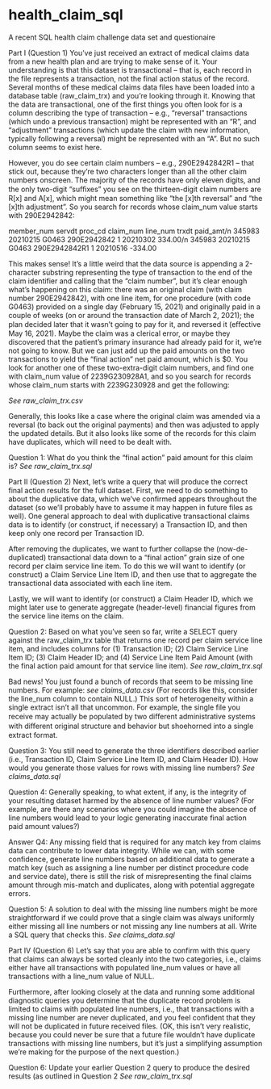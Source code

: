 # health_claim_sql
A recent SQL health claim challenge data set and questionaire 

Part I (Question 1)
You’ve just received an extract of medical claims data from a new health plan and are trying to make
sense of it. Your understanding is that this dataset is transactional – that is, each record in the file
represents a transaction, not the final action status of the record.
Several months of these medical claims data files have been loaded into a database table
(raw_claim_trx) and you’re looking through it. Knowing that the data are transactional, one of the
first things you often look for is a column describing the type of transaction – e.g., “reversal”
transactions (which undo a previous transaction) might be represented with an “R”, and
“adjustment” transactions (which update the claim with new information, typically following a
reversal) might be represented with an “A”. But no such column seems to exist here.

However, you do see certain claim numbers – e.g., 290E2942842R1 – that stick out, because they’re
two characters longer than all the other claim numbers onscreen. The majority of the records have
only eleven digits, and the only two-digit “suﬃxes” you see on the thirteen-digit claim numbers are
R[x] and A[x], which might mean something like “the [x]th reversal” and “the [x]th adjustment”.
So you search for records whose claim_num value starts with 290E2942842:

member_num servdt proc_cd claim_num line_num trxdt paid_amt/n
345983 20210215 G0463 290E2942842 1 20210302 334.00/n
345983 20210215 G0463 290E2942842R1 1 20210516 -334.00

This makes sense! It’s a little weird that the data source is appending a 2-character substring
representing the type of transaction to the end of the claim identifier and calling that the “claim
number”, but it’s clear enough what’s happening on this claim: there was an original claim (with
claim number 290E2942842), with one line item, for one procedure (with code G0463) provided on a
single day (February 15, 2021) and originally paid in a couple of weeks (on or around the transaction
date of March 2, 2021); the plan decided later that it wasn’t going to pay for it, and reversed it
(eﬀective May 16, 2021). Maybe the claim was a clerical error, or maybe they discovered that the
patient’s primary insurance had already paid for it, we’re not going to know. But we can just add up
the paid amounts on the two transactions to yield the “final action” net paid amount, which is $0.
You look for another one of these two-extra-digit claim numbers, and find one with claim_num value
of 2239G230928A1, and so you search for records whose claim_num starts with 2239G230928 and
get the following:

*See raw_claim_trx.csv*

Generally, this looks like a case where the original claim was amended via a reversal (to back out the
original payments) and then was adjusted to apply the updated details. But it also looks like some of
the records for this claim have duplicates, which will need to be dealt with.

Question 1: What do you think the “final action” paid amount for this claim is?
*See raw_claim_trx.sql*

Part II (Question 2)
Next, let’s write a query that will produce the correct final action results for the full dataset.
First, we need to do something to about the duplicative data, which we’ve confirmed appears
throughout the dataset (so we’ll probably have to assume it may happen in future files as well). One
general approach to deal with duplicative transactional claims data is to identify (or construct, if
necessary) a Transaction ID, and then keep only one record per Transaction ID.

After removing the duplicates, we want to further collapse the (now-de-duplicated) transactional
data down to a “final action” grain size of one record per claim service line item. To do this we will
want to identify (or construct) a Claim Service Line Item ID, and then use that to aggregate the
transactional data associated with each line item.

Lastly, we will want to identify (or construct) a Claim Header ID, which we might later use to generate
aggregate (header-level) financial figures from the service line items on the claim.

Question 2: Based on what you’ve seen so far, write a SELECT query against the raw_claim_trx table that
returns one record per claim service line item, and includes columns for (1) Transaction ID; 
(2) Claim Service Line Item ID; (3) Claim Header ID; and (4) Service Line Item Paid Amount (with the final action paid
amount for that service line item).
*See raw_claim_trx.sql*

Bad news! You just found a bunch of records that seem to be missing line numbers. For example: *see claims_data.csv*
(For records like this, consider the line_num column to contain NULL.)
This sort of heterogeneity within a single extract isn’t all that uncommon. For example, the single file
you receive may actually be populated by two diﬀerent administrative systems with diﬀerent
original structure and behavior but shoehorned into a single extract format.

Question 3: You still need to generate the three identifiers described earlier (i.e., Transaction ID, Claim
Service Line Item ID, and Claim Header ID). How would you generate those values for rows with missing
line numbers?
*See claims_data.sql*

Question 4: Generally speaking, to what extent, if any, is the integrity of your resulting dataset harmed by
the absence of line number values? (For example, are there any scenarios where you could imagine the
absence of line numbers would lead to your logic generating inaccurate final action paid amount values?)

Answer Q4:
Any missing field that is required for any match key from claims data can contribute to lower data integrity. 
While we can, with some confidence, generate line numbers based on additional data to generate a match key 
(such as assigning a line number per distinct procedure code and service date), there is still the risk
of misrepresenting the final claims amount through mis-match and duplicates, along with potential aggregate errors. 

Question 5: A solution to deal with the missing line numbers might be more straightforward if we could
prove that a single claim was always uniformly either missing all line numbers or not missing any line
numbers at all. Write a SQL query that checks this.
*See claims_data.sql*

Part IV (Question 6)
Let’s say that you are able to confirm with this query that claims can always be sorted cleanly into
the two categories, i.e., claims either have all transactions with populated line_num values or have
all transactions with a line_num value of NULL.

Furthermore, after looking closely at the data and running some additional diagnostic queries you
determine that the duplicate record problem is limited to claims with populated line numbers, i.e.,
that transactions with a missing line number are never duplicated, and you feel confident that they
will not be duplicated in future received files. (OK, this isn’t very realistic, because you could never be
sure that a future file wouldn’t have duplicate transactions with missing line numbers, but it’s just a
simplifying assumption we’re making for the purpose of the next question.)

Question 6: Update your earlier Question 2 query to produce the desired results (as outlined in Question 2
*See raw_claim_trx.sql*

